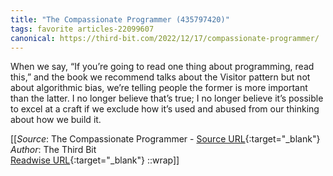 ```yaml
---
title: "The Compassionate Programmer (435797420)"
tags: favorite articles-22099607
canonical: https://third-bit.com/2022/12/17/compassionate-programmer/
---
```


When we say, “If you’re going to read one thing about programming, read this,” and the book we recommend talks about the Visitor pattern but not about algorithmic bias, we’re telling people the former is more important than the latter. I no longer believe that’s true; I no longer believe it’s possible to excel at a craft if we exclude how it’s used and abused from our thinking about how we build it.


[[_Source_: The Compassionate Programmer - [Source URL](https://third-bit.com/2022/12/17/compassionate-programmer/){:target="_blank"}<br>
_Author_: The Third Bit<br>
[Readwise URL](https://readwise.io/open/435797420){:target="_blank"}
::wrap]]
